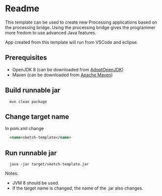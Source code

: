 # Readme

This template can be used to create new Processing applications based on the
processing bridge. Using the processing bridge gives the programmer more fredom
to use advanced Java features.

App created from this template will run from VSCode and eclipse.

## Prerequisites

- OpenJDK 8 (can be downloaded from [AdoptOpenJDK](https://adoptium.net/))
- Maven (can be downloaded from [Apache Maven](https://maven.apache.org/download.cgi))

## Build runnable jar

  ```shell
    mvn clean package
  ```

## Change target name

In pom.xml change

  ```xml
    <name>sketch-template</name>
  ```

## Run runnable jar

  ```shell
    java -jar target/sketch-template.jar
  ```

Notes:

- JVM 8 should be used.
- If the target name is changed, the name of the .jar also changes.
